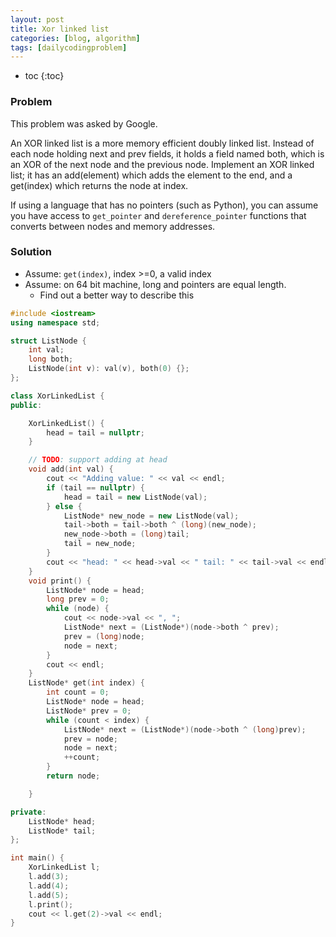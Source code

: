 ```yaml
---
layout: post
title: Xor linked list
categories: [blog, algorithm]
tags: [dailycodingproblem]
---
```


+ toc
{:toc}

### Problem

This problem was asked by Google.

An XOR linked list is a more memory efficient doubly linked list. Instead of each node
holding next and prev fields, it holds a field named both, which is an XOR of the next
node and the previous node. Implement an XOR linked list; it has an add(element) which adds
the element to the end, and a get(index) which returns the node at index.

If using a language that has no pointers (such as Python), you can assume you have access to
`get_pointer` and `dereference_pointer` functions that converts between nodes and memory addresses.

### Solution

+ Assume: `get(index)`, index >=0, a valid index
+ Assume: on 64 bit machine, long and pointers are equal length.
  + Find out a better way to describe this

```cpp
#include <iostream>
using namespace std;

struct ListNode {
    int val;
    long both;
    ListNode(int v): val(v), both(0) {};
};

class XorLinkedList {
public:

    XorLinkedList() {
        head = tail = nullptr;
    }

    // TODO: support adding at head
    void add(int val) {
        cout << "Adding value: " << val << endl;
        if (tail == nullptr) {
            head = tail = new ListNode(val);
        } else {
            ListNode* new_node = new ListNode(val);
            tail->both = tail->both ^ (long)(new_node);
            new_node->both = (long)tail;
            tail = new_node;
        }
        cout << "head: " << head->val << " tail: " << tail->val << endl;
    }
    void print() {
        ListNode* node = head;
        long prev = 0;
        while (node) {
            cout << node->val << ", ";
            ListNode* next = (ListNode*)(node->both ^ prev);
            prev = (long)node;
            node = next;
        }
        cout << endl;
    }
    ListNode* get(int index) {
        int count = 0;
        ListNode* node = head;
        ListNode* prev = 0;
        while (count < index) {
            ListNode* next = (ListNode*)(node->both ^ (long)prev);
            prev = node;
            node = next;
            ++count;
        }
        return node;

    }

private:
    ListNode* head;
    ListNode* tail;
};

int main() {
    XorLinkedList l;
    l.add(3);
    l.add(4);
    l.add(5);
    l.print();
    cout << l.get(2)->val << endl;
}
```
